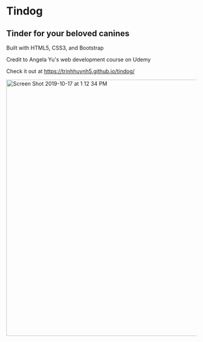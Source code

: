 # Tindog
## Tinder for your beloved canines
Built with HTML5, CSS3, and Bootstrap

Credit to Angela Yu's web development course on Udemy

Check it out at https://trinhhuynh5.github.io/tindog/

<img width="680" alt="Screen Shot 2019-10-17 at 1 12 34 PM" src="https://user-images.githubusercontent.com/36995369/67043840-d5fcd280-f0df-11e9-86f3-e479cf588235.png">
